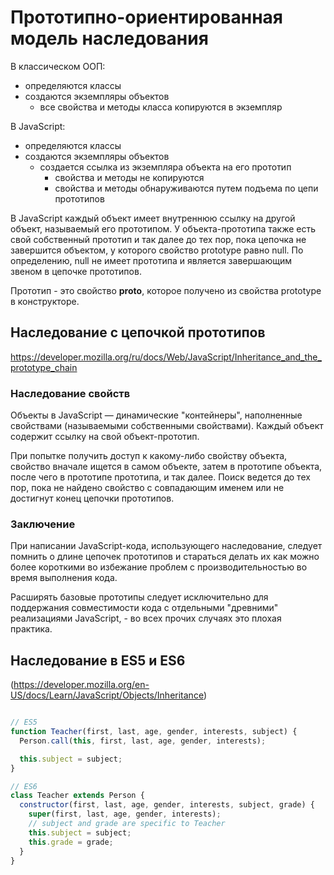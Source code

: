 # Прототипно-ориентированная модель наследования

В классическом ООП:
- определяются классы
- создаются экземпляры объектов
  - все свойства и методы класса копируются в экземпляр

В JavaScript:
- определяются классы
- создаются экземпляры объектов
  - создается ссылка из экземпляра объекта на его прототип
    - свойства и методы не копируются
    - свойства и методы обнаруживаются путем подъема по цепи прототипов

В JavaScript каждый объект имеет внутреннюю ссылку на другой объект, называемый его прототипом. У объекта-прототипа также есть свой собственный прототип и так далее до тех пор, пока цепочка не завершится объектом, у которого свойство prototype равно null. По определению, null не имеет прототипа и является завершающим звеном в цепочке прототипов.



Прототип - это свойство __proto__, которое получено из свойства prototype в конструкторе.


## Наследование с цепочкой прототипов

https://developer.mozilla.org/ru/docs/Web/JavaScript/Inheritance_and_the_prototype_chain


### Наследование свойств

Объекты в JavaScript — динамические "контейнеры", наполненные свойствами (называемыми собственными свойствами). Каждый объект содержит ссылку на свой объект-прототип.

При попытке получить доступ к какому-либо свойству объекта, свойство вначале ищется в самом объекте, затем в прототипе объекта, после чего в прототипе прототипа, и так далее. Поиск ведется до тех пор, пока не найдено свойство с совпадающим именем или не достигнут конец цепочки прототипов.


### Заключение

При написании JavaScript-кода, использующего наследование, следует помнить о длине цепочек прототипов и стараться делать их как можно более короткими во избежание проблем с производительностью во время выполнения кода.

Расширять базовые прототипы следует исключительно для поддержания совместимости кода с отдельными "древними" реализациями JavaScript, - во всех прочих случаях это плохая практика.


## Наследование в ES5 и ES6

(https://developer.mozilla.org/en-US/docs/Learn/JavaScript/Objects/Inheritance)

```js

// ES5
function Teacher(first, last, age, gender, interests, subject) {
  Person.call(this, first, last, age, gender, interests);

  this.subject = subject;
}

// ES6
class Teacher extends Person {
  constructor(first, last, age, gender, interests, subject, grade) {
    super(first, last, age, gender, interests);
    // subject and grade are specific to Teacher
    this.subject = subject;
    this.grade = grade;
  }
}
```
